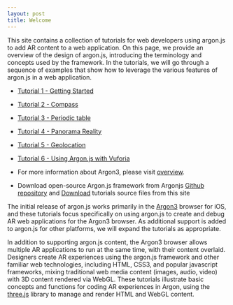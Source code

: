 ```yaml
---
layout: post
title: Welcome
---
```


This site contains a collection of tutorials for web developers using argon.js to add AR content to a web application. On this page, we provide an overview of the design of argon.js, introducing the terminology and concepts used by the framework. In the tutorials, we will go through a sequence of examples that show how to leverage the various features of argon.js in a web application.

* [Tutorial 1 - Getting Started](/tutorials/Tutorial1)
* [Tutorial 2 - Compass](/tutorials/Tutorial2)
* [Tutorial 3 - Periodic table](/tutorials/Tutorial3)
* [Tutorial 4 - Panorama Reality](/tutorials/utorial4)
* [Tutorial 5 - Geolocation](/tutorials/Tutorial5)
* [Tutorial 6 - Using Argon.js with Vuforia](/tutorials/Tutorial6)

* For more information about Argon3, please visit [overview](/tutorials/Overview).

* Download open-source Argon.js framework from Argonjs [Github repository](https://github.com/argonjs/argon.js) and <a href="{{ site.baseurl }}/argon-tutorials.zip">Download</a> tutorials source files from this site

The initial release of argon.js works primarily in the [Argon3](https://itunes.apple.com/us/app/argon3/id944297993?ls=1&mt=8) browser for iOS, and these tutorials focus specifically on using argon.js to create and debug AR web applications for the Argon3 browser. As additional support is added to argon.js for other platforms, we will expand the tutorials as appropriate.

In addition to supporting argon.js content, the Argon3 browser allows multiple AR applications to run at the same time, with their content overlaid. Designers create AR experiences using the argon.js framework and other familiar web technologies, including HTML, CSS3, and popular javascript frameworks, mixing traditional web media content (images, audio, video) with 3D content rendered via WebGL. These tutorials illustrate  basic concepts and functions for coding AR experiences in Argon, using the [three.js](threejs.org) library to manage and render HTML and WebGL content.
